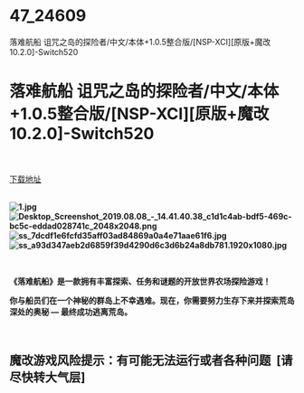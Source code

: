 # 47_24609
落难航船 诅咒之岛的探险者/中文/本体+1.0.5整合版/[NSP-XCI][原版+魔改10.2.0]-Switch520
# 落难航船 诅咒之岛的探险者/中文/本体+1.0.5整合版/[NSP-XCI][原版+魔改10.2.0]-Switch520
 <br/></br>
[下载地址](https://www.switch520.cc/article/24609 "下载地址")
<br/></br>

<p><strong><img title="1.jpg" src="https://www.switch520.cc/muke_img/2021_11_16_943fe10006443.jpg" alt="1.jpg"></strong><br>
<strong><img title="Desktop_Screenshot_2019.08.08_-_14.41.40.38_c1d1c4ab-bdf5-469c-bc5c-eddad028741c_2048x2048.png" src="https://www.switch520.cc/muke_img/2021_11_16_b32649cc77a04.png" alt="Desktop_Screenshot_2019.08.08_-_14.41.40.38_c1d1c4ab-bdf5-469c-bc5c-eddad028741c_2048x2048.png"></strong><br>
<strong><img title="ss_7dcdf1e6fcfd35aff03ad84869a0a4e71aae61f6.jpg" src="https://www.switch520.cc/muke_img/2021_11_16_c5b51605c75af.jpg" alt="ss_7dcdf1e6fcfd35aff03ad84869a0a4e71aae61f6.jpg"></strong><br>
<strong><img title="ss_a93d347aeb2d6859f39d4290d6c3d6b24a8db781.1920x1080.jpg" src="https://www.switch520.cc/muke_img/2021_11_16_3f62f8df49acf.jpg" alt="ss_a93d347aeb2d6859f39d4290d6c3d6b24a8db781.1920x1080.jpg">&nbsp;</strong></p>
<p>&nbsp;</p>
<p><strong>《落难航船》是一款拥有丰富探索、任务和谜题的开放世界农场探险游戏！</strong></p>
<p><strong>你与船员们在一个神秘的群岛上不幸遇难。现在，你需要努力生存下来并探索荒岛深处的奥秘 — 最终成功逃离荒岛。</strong></p>
<p>&nbsp;</p>
<h2><strong>魔改游戏风险提示：有可能无法运行或者各种问题 &nbsp;[请尽快转大气层]</strong></h2>



